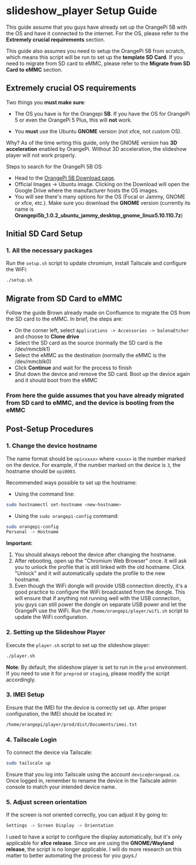 # slideshow_player Setup Guide

This guide assume that you guys have already set up the OrangePi 5B with the OS and have it connected to the internet. For the OS, please refer to the **Extremely crucial requirements** section.

This guide also assumes you need to setup the OrangePi 5B from scratch, which means this script will be run to set up the **template SD Card**. If you need to migrate from SD card to eMMC, please refer to the **Migrate from SD Card to eMMC** section.

## Extremely crucial OS requirements

Two things you **must make sure**:

- The OS you have is for the Orangepi **5B**. If you have the OS for OrangePi 5 or even the OrangePi 5 Plus, this will **not** work.

- You **must** use the Ubuntu **GNOME** version (not xfce, not custom OS).

Why? As of the time wrting this guide, only the GNOME version has **3D acceleration** enabled by OrangePi. Without 3D acceleration, the slideshow player will not work properly.

Steps to search for the OrangePi 5B OS:

- Head to the [OrangePi 5B Download page](http://www.orangepi.org/html/hardWare/computerAndMicrocontrollers/service-and-support/Orange-Pi-5B.html).
- Official Images -> Ubuntu image. Clicking on the Download will open the Google Drive where the manufacturer hosts the OS images.
- You will see there's many options for the OS (Focal or Jammy, GNOME or xfce, etc.). Make sure you download the **GNOME** version (currently its name is **Orangepi5b_1.0.2_ubuntu_jammy_desktop_gnome_linux5.10.110.7z**)

## Initial SD Card Setup

### 1. All the necessary packages

Run the `setup.sh` script to update chromium, install Tailscale and configure the WiFi:

```bash
./setup.sh
```

## Migrate from SD Card to eMMC

Follow the guide Brown already made on Confluence to migrate the OS from the SD card to the eMMC. In brief, the steps are:

- On the corner left, select `Applications -> Accessories -> balenaEtcher` and choose to **Clone drive**
- Select the SD card as the source (normally the SD card is the /dev/mmcblk1)
- Select the eMMC as the destination (normally the eMMC is the /dev/mmcblk0)
- Click **Continue** and wait for the process to finish
- Shut down the device and remove the SD card. Boot up the device again and it should boot from the eMMC

### From here the guide assumes that you have already migrated from SD card to eMMC, and the device is booting from the eMMC

## Post-Setup Procedures

### 1. Change the device hostname

The name format should be `opi<xxxx>` where `<xxxx>` is the number marked on the device. For example, if the number marked on the device is `3`, the hostname should be `opi0003`.

Recommended ways possible to set up the hostname:

- Using the command line:

```bash
sudo hostnamectl set-hostname <new-hostname>
```

- Using the `sudo orangepi-config` command:

```bash
sudo orangepi-config
Personal -> Hostname
```

**Important:**

1. You should always reboot the device after changing the hostname.
2. After rebooting, open up the "Chromium Web Browser" once. It will ask you to unlock the profile that is still linked with the old hostname. Click "Unlock" and it will automatically update the profile to the new hostname.
3. Even though the WiFi dongle will provide USB connection directly, it's a good practice to configure the WiFi broadcasted from the dongle. This will ensure that if anything not running well with the USB connection, you guys can still power the dongle on separate USB power and let the OrangePi use the WiFi. Run the `/home/orangepi/player/wifi.sh` script to update the WiFi configuration.

### 2. Setting up the Slideshow Player

Execute the `player.sh` script to set up the slideshow player:

```bash
./player.sh
```

**Note**: By default, the slideshow player is set to run in the `prod` environment. If you need to use it for `preprod` or `staging`, please modify the script accordingly.

### 3. IMEI Setup

Ensure that the IMEI for the device is correctly set up. After proper configuration, the IMEI should be located in:

```bash
/home/orangepi/player/prod/dist/Documents/imei.txt
```

### 4. Tailscale Login

To connect the device via Tailscale:

```bash
sudo tailscale up
```

Ensure that you log into Tailscale using the account `device@orangead.ca`. Once logged in, remember to rename the device in the Tailscale admin console to match your intended device name.

### 5. Adjust screen orientation

If the screen is not oriented correctly, you can adjust it by going to:

```bash
Settings -> Screen Display -> Orientation
```

I used to have a script to configure the display automatically, but it's only applicable for **xfce release**. Since we are using the **GNOME/Wayland release**, the script is no longer applicable. I will do more research on this matter to better automating the process for you guys./
